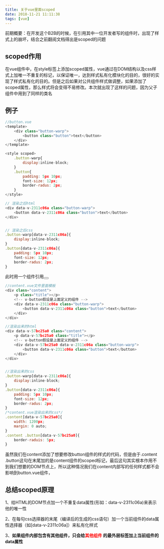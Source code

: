 ```yaml
---
title: 关于vue里面scoped
date: 2018-11-21 11:11:38
tags: [vue]
---
```

前期概要：在开发这个B2B的时候，在引用其中一位开发者写的组件时，出现了样式上的崩坏，结合之前翻阅文档得出是scoped的问题
<!-- more -->
## scoped作用
在vue组件中，在style标签上添加scoped属性，vue通过在DOM结构以及css样式上加唯一不重复的标记，以保证唯一，达到样式私有化模块化的目的，很好的实现了样式私有化的目的。但是之后如果对公共组件样式做调整，如果添加了scoped属性，那么样式将会变得不易修改。本次就出现了这样的问题，因为父子组件中用到了同样的类名

## 例子

```js
//button.vue
<template>
    <div class="button-warp">
        <button class="button">text</button>
    </div>
</template>

<style scoped>
    .button-warp{
        display:inline-block;
    }
    .button{
        padding: 5px 10px;
        font-size: 12px;
        border-radus: 2px;
    }
</style>

// 渲染之后html 
<div data-v-2311c06a class="button-warp">
    <button data-v-2311c06a class="button">text</button>
</div>


// 渲染之后css
.button-warp[data-v-2311c06a]{
    display:inline-block;
}
.button[data-v-2311c06a]{
    padding: 5px 10px;
    font-size: 12px;
    border-radus: 2px;
}
```

此时用一个组件引用<button></button>
```js
//content.vue文件里面模板
<div class="content">
    <p class="title"></p>
    <!-- v-button假设是上面定义的组件 -->
    <div data-v-2311c06a class="button-warp">
        <button data-v-2311c06a class="button">text</button>
    </div>
</div>

//渲染出来的html
<div data-v-57bc25a0 class="content">
    <p data-v-57bc25a0 class="title"></p>
    <!-- v-button假设是上面定义的组件 -->
    <div data-v-57bc25a0 data-v-2311c06a class="button-warp">
        <button data-v-2311c06a class="button">text</button>
    </div>
</div>


//渲染出来的css
.button-warp[data-v-2311c06a]{
    display:inline-block;
}
.button[data-v-2311c06a]{
    padding: 5px 10px;
    font-size: 12px;
    border-radus: 2px;
}
/*content.vue渲染出来的css*/
.content[data-v-57bc25a0]{
    width: 1200px;
    margin: 0 auto;
}
.content .button[data-v-57bc25a0]{
    border-raduis: 5px;
}
```
虽然我们在content添加了想要修改button组件的样式的代码，但是由于.content .button这句在末尾加的是content组件的scoped标记，最后这句其实根本作用不到我们想要的DOM节点上，所以这种情况我们在content内部写的任何样式都不会影响到button.vue组件，

## 总结scoped原理
1、给HTML的DOM节点加一个不重复data属性(形如：data-v-2311c06a)来表示他的唯一性

2、在每句css选择器的末尾（编译后的生成的css语句）加一个当前组件的data属性选择器（如[data-v-2311c06a]）来私有化样式

3、<strong>如果组件内部包含有其他组件，只会给<font color=red>其他组件</font> 的最外层标签加上当前组件的data属性
